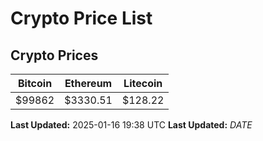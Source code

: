 # Crypto Price List

## Crypto Prices
| Bitcoin | Ethereum | Litecoin |
| ------- | -------- | -------- |
| $99862 | $3330.51 | $128.22 |
**Last Updated:** 2025-01-16 19:38 UTC
**Last Updated:** $DATE$
